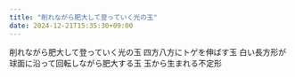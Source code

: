 ```yaml
---
title: "削れながら肥大して登っていく光の玉"
date: 2024-12-21T15:35:30+09:00
---
```

削れながら肥大して登っていく光の玉
四方八方にトゲを伸ばす玉
白い長方形が球面に沿って回転しながら肥大する玉
玉から生まれる不定形
